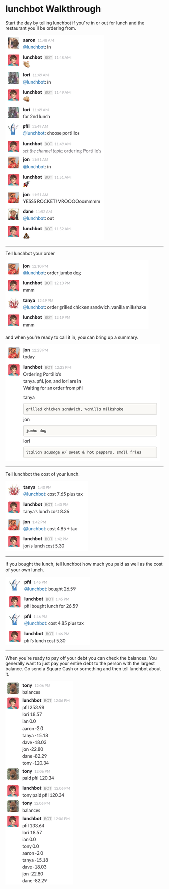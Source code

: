# lunchbot Walkthrough

Start the day by telling lunchbot if you're in or out for lunch and the restaurant you'll be ordering from.

![](choose.png "Jon likes rockets")

---
Tell lunchbot your order 

![](order.png "You don't want to order the bisque")

and when you're ready to call it in, you can bring up a summary.

![](today.png "It should be the new hire")

---
Tell lunchbot the cost of your lunch.

![](cost.png "I mean everybody")

---
If you bought the lunch, tell lunchbot how much you paid as well as the cost of your own lunch.

![](bought.png "purely hypothetical")

---
When you're ready to pay off your debt you can check the balances. You generally want to just
pay your entire debt to the person with the largest balance. Go send a Square Cash or something and then tell lunchbot about it.

![](paid.png "To be fair, you should pay 2x your debt")